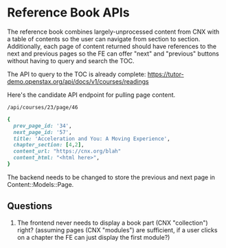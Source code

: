 # Reference Book APIs

The reference book combines largely-unprocessed content from CNX with a table of contents so the user can navigate from section to section.  Additionally, each page of content returned should have references to the next and previous pages so the FE can offer "next" and "previous" buttons without having to query and search the TOC.

The API to query to the TOC is already complete: https://tutor-demo.openstax.org/api/docs/v1/courses/readings

Here's the candidate API endpoint for pulling page content.

`/api/courses/23/page/46`

```ruby
{
  prev_page_id: '34',
  next_page_id: '57',
  title: 'Acceleration and You: A Moving Experience',
  chapter_section: [4,2],
  content_url: "https://cnx.org/blah"
  content_html: "<html here>",
}
```

The backend needs to be changed to store the previous and next page in Content::Models::Page.


## Questions

1. The frontend never needs to display a book part (CNX "collection") right?  (assuming pages (CNX "modules") are sufficient, if a user clicks on a chapter the FE can just display the first module?)
